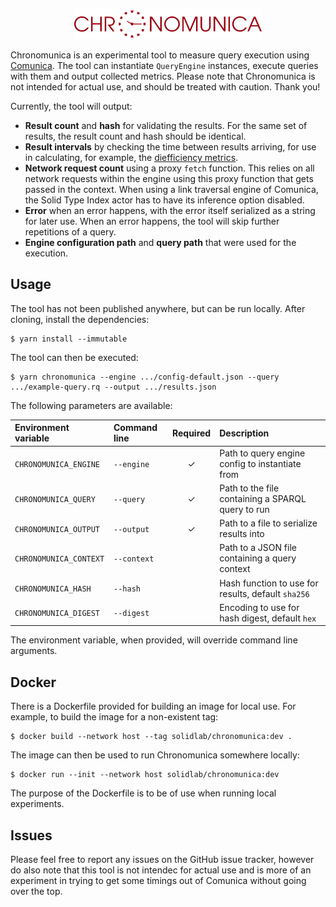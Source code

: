 <p align="center">
    <img alt="logo" src="./images/logo.svg" width="300">
</p>

Chronomunica is an experimental tool to measure query execution using [Comunica](https://github.com/comunica/comunica). The tool can instantiate `QueryEngine` instances, execute queries with them and output collected metrics. Please note that Chronomunica is not intended for actual use, and should be treated with caution. Thank you!

Currently, the tool will output:

* **Result count** and **hash** for validating the results. For the same set of results, the result count and hash should be identical.
* **Result intervals** by checking the time between results arriving, for use in calculating, for example, the [diefficiency metrics](https://link.springer.com/chapter/10.1007/978-3-319-68204-4_1).
* **Network request count** using a proxy `fetch` function. This relies on all network requests within the engine using this proxy function that gets passed in the context. When using a link traversal engine of Comunica, the Solid Type Index actor has to have its inference option disabled.
* **Error** when an error happens, with the error itself serialized as a string for later use. When an error happens, the tool will skip further repetitions of a query.
* **Engine configuration path** and **query path** that were used for the execution.

## Usage

The tool has not been published anywhere, but can be run locally. After cloning, install the dependencies:

    $ yarn install --immutable

The tool can then be executed:

    $ yarn chronomunica --engine .../config-default.json --query .../example-query.rq --output .../results.json

The following parameters are available:

| Environment variable   | Command line | Required | Description                                        |
|:-----------------------|:-------------|:--------:|:---------------------------------------------------|
| `CHRONOMUNICA_ENGINE`  | `--engine`   | ✓       | Path to query engine config to instantiate from    |
| `CHRONOMUNICA_QUERY`   | `--query`    | ✓       | Path to the file containing a SPARQL query to run  |
| `CHRONOMUNICA_OUTPUT`  | `--output`   | ✓       | Path to a file to serialize results into           |
| `CHRONOMUNICA_CONTEXT` | `--context`  |          | Path to a JSON file containing a query context     |
| `CHRONOMUNICA_HASH`    | `--hash`     |          | Hash function to use for results, default `sha256` |
| `CHRONOMUNICA_DIGEST`  | `--digest`   |          | Encoding to use for hash digest, default `hex`     |

The environment variable, when provided, will override command line arguments.

## Docker

There is a Dockerfile provided for building an image for local use. For example, to build the image for a non-existent tag:

    $ docker build --network host --tag solidlab/chronomunica:dev .

The image can then be used to run Chronomunica somewhere locally:

    $ docker run --init --network host solidlab/chronomunica:dev

The purpose of the Dockerfile is to be of use when running local experiments.

## Issues

Please feel free to report any issues on the GitHub issue tracker, however do also note that this tool is not intendec for actual use and is more of an experiment in trying to get some timings out of Comunica without going over the top.
